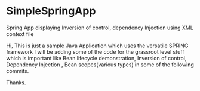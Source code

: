 # SimpleSpringApp
Spring App displaying Inversion of control, dependency Injection using XML context file


Hi,
This is just a sample Java Application which uses the versatile SPRING framework
I will be adding some of the code for the grassroot level stuff which is important like Bean lifecycle demonstration, Inversion of control, Dependency Injection , Bean scopes(various types)
in some of the following commits.

Thanks.
